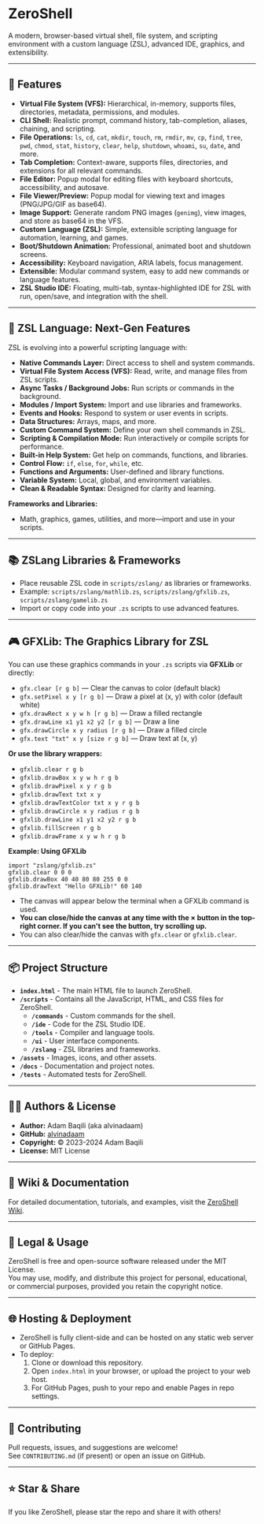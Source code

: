# ZeroShell

A modern, browser-based virtual shell, file system, and scripting environment with a custom language (ZSL), advanced IDE, graphics, and extensibility.

---

## 🚀 Features

- **Virtual File System (VFS):** Hierarchical, in-memory, supports files, directories, metadata, permissions, and modules.
- **CLI Shell:** Realistic prompt, command history, tab-completion, aliases, chaining, and scripting.
- **File Operations:** `ls`, `cd`, `cat`, `mkdir`, `touch`, `rm`, `rmdir`, `mv`, `cp`, `find`, `tree`, `pwd`, `chmod`, `stat`, `history`, `clear`, `help`, `shutdown`, `whoami`, `su`, `date`, and more.
- **Tab Completion:** Context-aware, supports files, directories, and extensions for all relevant commands.
- **File Editor:** Popup modal for editing files with keyboard shortcuts, accessibility, and autosave.
- **File Viewer/Preview:** Popup modal for viewing text and images (PNG/JPG/GIF as base64).
- **Image Support:** Generate random PNG images (`genimg`), view images, and store as base64 in the VFS.
- **Custom Language (ZSL):** Simple, extensible scripting language for automation, learning, and games.
- **Boot/Shutdown Animation:** Professional, animated boot and shutdown screens.
- **Accessibility:** Keyboard navigation, ARIA labels, focus management.
- **Extensible:** Modular command system, easy to add new commands or language features.
- **ZSL Studio IDE:** Floating, multi-tab, syntax-highlighted IDE for ZSL with run, open/save, and integration with the shell.

---

## 📝 ZSL Language: Next-Gen Features

ZSL is evolving into a powerful scripting language with:

- **Native Commands Layer:** Direct access to shell and system commands.
- **Virtual File System Access (VFS):** Read, write, and manage files from ZSL scripts.
- **Async Tasks / Background Jobs:** Run scripts or commands in the background.
- **Modules / Import System:** Import and use libraries and frameworks.
- **Events and Hooks:** Respond to system or user events in scripts.
- **Data Structures:** Arrays, maps, and more.
- **Custom Command System:** Define your own shell commands in ZSL.
- **Scripting & Compilation Mode:** Run interactively or compile scripts for performance.
- **Built-in Help System:** Get help on commands, functions, and libraries.
- **Control Flow:** `if`, `else`, `for`, `while`, etc.
- **Functions and Arguments:** User-defined and library functions.
- **Variable System:** Local, global, and environment variables.
- **Clean & Readable Syntax:** Designed for clarity and learning.

**Frameworks and Libraries:**  
- Math, graphics, games, utilities, and more—import and use in your scripts.

---

## 📚 ZSLang Libraries & Frameworks

- Place reusable ZSL code in `scripts/zslang/` as libraries or frameworks.
- Example: `scripts/zslang/mathlib.zs`, `scripts/zslang/gfxlib.zs`, `scripts/zslang/gamelib.zs`
- Import or copy code into your `.zs` scripts to use advanced features.

---

## 🎮 GFXLib: The Graphics Library for ZSL

You can use these graphics commands in your `.zs` scripts via **GFXLib** or directly:

- `gfx.clear [r g b]` — Clear the canvas to color (default black)
- `gfx.setPixel x y [r g b]` — Draw a pixel at (x, y) with color (default white)
- `gfx.drawRect x y w h [r g b]` — Draw a filled rectangle
- `gfx.drawLine x1 y1 x2 y2 [r g b]` — Draw a line
- `gfx.drawCircle x y radius [r g b]` — Draw a filled circle
- `gfx.text "txt" x y [size r g b]` — Draw text at (x, y)

**Or use the library wrappers:**
- `gfxlib.clear r g b`
- `gfxlib.drawBox x y w h r g b`
- `gfxlib.drawPixel x y r g b`
- `gfxlib.drawText txt x y`
- `gfxlib.drawTextColor txt x y r g b`
- `gfxlib.drawCircle x y radius r g b`
- `gfxlib.drawLine x1 y1 x2 y2 r g b`
- `gfxlib.fillScreen r g b`
- `gfxlib.drawFrame x y w h r g b`

**Example: Using GFXLib**
```
import "zslang/gfxlib.zs"
gfxlib.clear 0 0 0
gfxlib.drawBox 40 40 80 80 255 0 0
gfxlib.drawText "Hello GFXLib!" 60 140
```

- The canvas will appear below the terminal when a GFXLib command is used.
- **You can close/hide the canvas at any time with the × button in the top-right corner. If you can't see the button, try scrolling up.**
- You can also clear/hide the canvas with `gfx.clear` or `gfxlib.clear`.

---

## 📦 Project Structure

- **`index.html`** - The main HTML file to launch ZeroShell.
- **`/scripts`** - Contains all the JavaScript, HTML, and CSS files for ZeroShell.
  - **`/commands`** - Custom commands for the shell.
  - **`/ide`** - Code for the ZSL Studio IDE.
  - **`/tools`** - Compiler and language tools.
  - **`/ui`** - User interface components.
  - **`/zslang`** - ZSL libraries and frameworks.
- **`/assets`** - Images, icons, and other assets.
- **`/docs`** - Documentation and project notes.
- **`/tests`** - Automated tests for ZeroShell.

---

## 🧑‍💻 Authors & License

- **Author:** Adam Baqili (aka alvinadaam)
- **GitHub:** [alvinadaam](https://github.com/alvinadaam)
- **Copyright:** © 2023-2024 Adam Baqili
- **License:** MIT License

---

## 📝 Wiki & Documentation

For detailed documentation, tutorials, and examples, visit the [ZeroShell Wiki](https://github.com/alvinadaam/ZeroShell/wiki).

---

## 📢 Legal & Usage

ZeroShell is free and open-source software released under the MIT License.  
You may use, modify, and distribute this project for personal, educational, or commercial purposes, provided you retain the copyright notice.

---

## 🌐 Hosting & Deployment

- ZeroShell is fully client-side and can be hosted on any static web server or GitHub Pages.
- To deploy:
  1. Clone or download this repository.
  2. Open `index.html` in your browser, or upload the project to your web host.
  3. For GitHub Pages, push to your repo and enable Pages in repo settings.

---

## 🤝 Contributing

Pull requests, issues, and suggestions are welcome!  
See `CONTRIBUTING.md` (if present) or open an issue on GitHub.

---

## ⭐️ Star & Share

If you like ZeroShell, please star the repo and share it with others!
